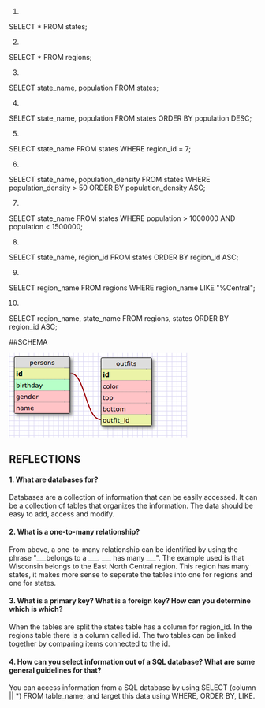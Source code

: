 1.
SELECT * FROM states;

2.
SELECT * FROM regions;

3.
SELECT state_name, population
FROM states;

4.
SELECT state_name, population
FROM states
ORDER BY population DESC;

5.
SELECT state_name
FROM states
WHERE region_id = 7;

6.
SELECT state_name, population_density
FROM states
WHERE population_density > 50
ORDER BY population_density ASC;

7.
SELECT state_name
FROM states
WHERE population > 1000000 AND population < 1500000;

8.
SELECT state_name, region_id
FROM states
ORDER BY region_id ASC;

9.
SELECT region_name
FROM regions
WHERE region_name LIKE "%Central";

10.
SELECT region_name, state_name
FROM regions, states
ORDER BY region_id ASC;

##SCHEMA

![schema](https://github.com/edella2/phase-0/blob/master/week-8/database-intro/schema.png "schema")



## REFLECTIONS

#### 1. What are databases for?

Databases are a collection of information that can be easily accessed.  It can be a collection of tables that organizes the information. The data should be easy to add, access and modify.

#### 2. What is a one-to-many relationship?

From above, a one-to-many relationship can be identified by using the phrase "___belongs to a ___. ___ has many ___".  The example used is that Wisconsin belongs to the East North Central region. This region has many states,  it makes more sense to seperate the tables into one for regions and one for states.

#### 3. What is a primary key? What is a foreign key? How can you determine which is which?

When the tables are split the states table has a column for region_id.  In the regions table there is a column called id.  The two tables can be linked together by comparing items connected to the id.

#### 4. How can you select information out of a SQL database? What are some general guidelines for that?

You can access information from a SQL database by using SELECT (column || *) FROM table_name;
and target this data using WHERE, ORDER BY, LIKE.
